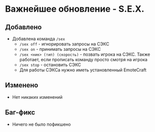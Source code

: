 # Важнейшее обновление - S.E.X.

## Добавлено

- Добавлена команда `/sex`
    - `/sex off` - игнорировать запросы на СЭКС
    - `/sex on` - принимать запросы на СЭКС
    - `/sex <ник> (тип) (скорость)` - позвать игрока на СЭКС. Также работает, если прописать команду просто смотря на игрока
    - `/sex stop` - остановить СЭКС
    - Для работы СЭКСа нужно иметь установленный EmoteCraft

## Изменено
- Нет никаких изменений

## Баг-фикс
- Ничего не было пофикшено 